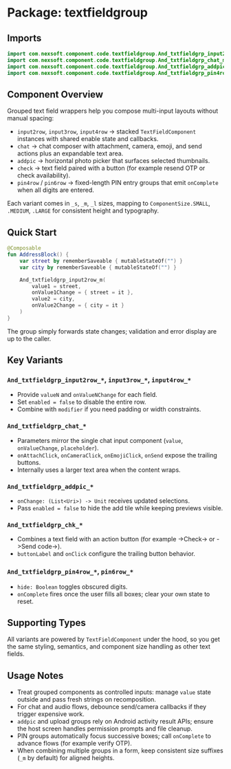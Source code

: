 # Package: textfieldgroup

## Imports
```kotlin
import com.nexsoft.component.code.textfieldgroup.And_txtfieldgrp_input2row_m
import com.nexsoft.component.code.textfieldgroup.And_txtfieldgrp_chat_m
import com.nexsoft.component.code.textfieldgroup.And_txtfieldgrp_addpic_m
import com.nexsoft.component.code.textfieldgroup.And_txtfieldgrp_pin4row_l
```

## Component Overview
Grouped text field wrappers help you compose multi-input layouts without manual spacing:
- `input2row`, `input3row`, `input4row` -> stacked `TextFieldComponent` instances with shared enable state and callbacks.
- `chat` -> chat composer with attachment, camera, emoji, and send actions plus an expandable text area.
- `addpic` -> horizontal photo picker that surfaces selected thumbnails.
- `check` -> text field paired with a button (for example resend OTP or check availability).
- `pin4row` / `pin6row` -> fixed-length PIN entry groups that emit `onComplete` when all digits are entered.

Each variant comes in `_s`, `_m`, `_l` sizes, mapping to `ComponentSize.SMALL`, `.MEDIUM`, `.LARGE` for consistent height and typography.

## Quick Start
```kotlin
@Composable
fun AddressBlock() {
    var street by rememberSaveable { mutableStateOf("") }
    var city by rememberSaveable { mutableStateOf("") }

    And_txtfieldgrp_input2row_m(
        value1 = street,
        onValue1Change = { street = it },
        value2 = city,
        onValue2Change = { city = it }
    )
}
```
The group simply forwards state changes; validation and error display are up to the caller.

## Key Variants
### `And_txtfieldgrp_input2row_*`, `input3row_*`, `input4row_*`
- Provide `valueN` and `onValueNChange` for each field.
- Set `enabled = false` to disable the entire row.
- Combine with `modifier` if you need padding or width constraints.

### `And_txtfieldgrp_chat_*`
- Parameters mirror the single chat input component (`value`, `onValueChange`, `placeholder`).
- `onAttachClick`, `onCameraClick`, `onEmojiClick`, `onSend` expose the trailing buttons.
- Internally uses a larger text area when the content wraps.

### `And_txtfieldgrp_addpic_*`
- `onChange: (List<Uri>) -> Unit` receives updated selections.
- Pass `enabled = false` to hide the add tile while keeping previews visible.

### `And_txtfieldgrp_chk_*`
- Combines a text field with an action button (for example ->Check-> or ->Send code->).
- `buttonLabel` and `onClick` configure the trailing button behavior.

### `And_txtfieldgrp_pin4row_*`, `pin6row_*`
- `hide: Boolean` toggles obscured digits.
- `onComplete` fires once the user fills all boxes; clear your own state to reset.

## Supporting Types
All variants are powered by `TextFieldComponent` under the hood, so you get the same styling, semantics, and component size handling as other text fields.

## Usage Notes
- Treat grouped components as controlled inputs: manage `value` state outside and pass fresh strings on recomposition.
- For chat and audio flows, debounce send/camera callbacks if they trigger expensive work.
- `addpic` and upload groups rely on Android activity result APIs; ensure the host screen handles permission prompts and file cleanup.
- PIN groups automatically focus successive boxes; call `onComplete` to advance flows (for example verify OTP).
- When combining multiple groups in a form, keep consistent size suffixes (`_m` by default) for aligned heights.
